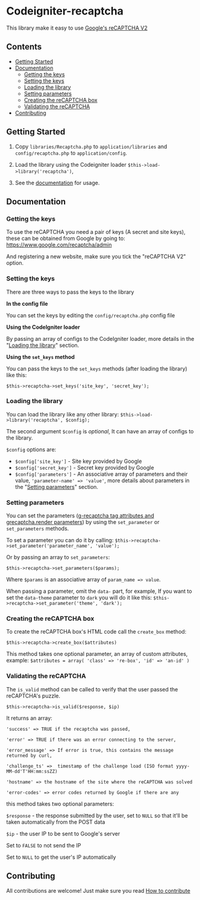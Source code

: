 # Codeigniter-recaptcha
This library make it easy to use [Google's reCAPTCHA V2](https://developers.google.com/recaptcha/intro)

## Contents

* [Getting Started](#getting-started)
* [Documentation](#documentation)
  * [Getting the keys](#getting-the-keys)
  * [Setting the keys](#setting-the-keys)
  * [Loading the library](#loading-the-library)
  * [Setting parameters](#setting-parameters)
  * [Creating the reCAPTCHA box](#creating-the-recaptcha-box)
  * [Validating the reCAPTCHA](#validating-the-recaptcha)
* [Contributing](#contributing)

## Getting Started
1. Copy `libraries/Recaptcha.php` to `application/libraries` and `config/recaptcha.php` to `application/config`.

2. Load the library using the Codeigniter loader `$this->load->library('recaptcha')`, 

3. See the [documentation](#documentation) for usage.

## Documentation

### Getting the keys
To use the reCAPTCHA you need a pair of keys (A secret and site keys), these can be obtained from Google by going to:
https://www.google.com/recaptcha/admin

And registering a new website, make sure you tick the "reCAPTCHA V2" option.

### Setting the keys
There are three ways to pass the keys to the library
  
**In the config file**

You can set the keys by editing the `config/recaptcha.php` config file

**Using the CodeIgniter loader**

By passing an array of configs to the CodeIgniter loader, more details in the "[Loading the library](#loading-the-library)" section.

**Using the `set_keys` method**

You can pass the keys to the `set_keys` methods (after loading the library) like this:

`
$this->recaptcha->set_keys('site_key', 'secret_key');
`

### Loading the library
You can load the library like any other library:
`
$this->load->library('recaptcha', $config);
`

The second argument `$config` is *optional*, It can have an array of configs to the library.

`$config` options are:
* `$config['site_key']` - Site key provided by Google
* `$config['secret_key']` - Secret key provided by Google
* `$config['parameters']` - An associative array of parameters and their value, `'parameter-name' => 'value'`, more details about parameters in the "[Setting parameters](#setting-parameters)" section.

### Setting parameters
You can set the parameters ([g-recaptcha tag attributes and grecaptcha.render parameters](https://developers.google.com/recaptcha/docs/display#render_param)) by using the `set_parameter` or `set_parameters` methods.

To set a parameter you can do it by calling:
`
$this->recaptcha->set_parameter('parameter_name', 'value');
`

Or by passing an array to `set_parameters`:

`
$this->recaptcha->set_parameters($params);
`

Where `$params` is an associative array of `param_name => value`.

When passing a parameter, omit the `data-` part, for example,
If you want to set the `data-theme` parameter to `dark` you will do it like this:
`
$this->recaptcha->set_parameter('theme', 'dark');
`

### Creating the reCAPTCHA box
To create the reCAPTCHA box's HTML code call the `create_box` method:

`$this->recaptcha->create_box($attributes)`

This method takes one optional parameter, an array of custom attributes, example:
`
$attributes = array(
	'class' => 're-box',
	'id' => 'an-id'
)
`

### Validating the reCAPTCHA
The `is_valid` method can be called to verify that the user passed the reCAPTCHA's puzzle.

`$this->recaptcha->is_valid($response, $ip)`
  
  It returns an array:
	
	'success' => TRUE if the recaptcha was passed,
	
	'error' => TRUE if there was an error connecting to the server,
	
	'error_message' => If error is true, this contains the message returned by curl,
	
	'challenge_ts' =>  timestamp of the challenge load (ISO format yyyy-MM-dd'T'HH:mm:ssZZ)
	
	'hostname' => the hostname of the site where the reCAPTCHA was solved
	
	'error-codes' => error codes returned by Google if there are any
	
  
  this method takes two optional parameters:
  
  `$response` - the response submitted by the user, set to `NULL` so that it'll be taken automatically from the POST data
  
  `$ip` - the user IP to be sent to Google's server
  
  Set to `FALSE` to not send the IP
  
  Set to `NULL` to get the user's IP automatically

## Contributing 
All contributions are welcome! Just make sure you read [How to contribute](https://github.com/mehdibo/Codeigniter-recaptcha/blob/master/CONTRIBUTING.md)
